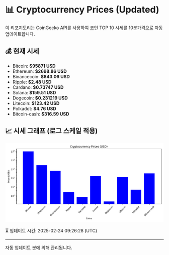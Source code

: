 
# 📊 Cryptocurrency Prices (Updated)

이 리포지토리는 CoinGecko API를 사용하여 코인 TOP 10 시세를 10분가격으로 자동 업데이트합니다.

## 💰 현재 시세
- Bitcoin: **$95871 USD**
- Ethereum: **$2698.86 USD**
- Binancecoin: **$643.06 USD**
- Ripple: **$2.48 USD**
- Cardano: **$0.73747 USD**
- Solana: **$159.51 USD**
- Dogecoin: **$0.231219 USD**
- Litecoin: **$123.42 USD**
- Polkadot: **$4.76 USD**
- Bitcoin-cash: **$316.59 USD**

## 📈 시세 그래프 (로그 스케일 적용)
![Crypto Prices](crypto_prices.png)

⏳ 업데이트 시간: 2025-02-24 09:26:28 (UTC)

---
자동 업데이트 봇에 의해 관리됩니다.
